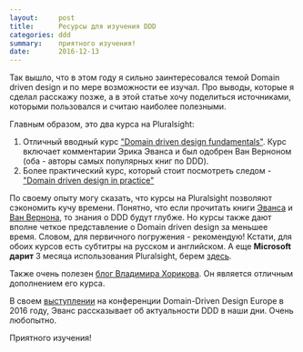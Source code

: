 ```yaml
---
layout:     post
title:      Ресурсы для изучения DDD
categories: ddd
summary:    приятного изучения!
date:       2016-12-13
---
```


Так вышло, что в этом году я сильно заинтересовался темой Domain driven design и по мере возможности ее изучал. Про выводы, которые я сделал расскажу позже, а в этой статье хочу поделиться источниками, которыми пользовался и считаю наиболее полезными.

Главным образом, это два курса на Pluralsight:

1. Отличный вводный курс ["Domain driven design fundamentals"][ddd-fundamentals]. Курс включает комментарии Эрика Эванса и был одобрен Ван Верноном (оба - авторы самых популярных книг по DDD).
2. Более практический курс, который стоит посмотреть следом - ["Domain driven design in practice"][ddd-in-practice]

По своему опыту могу сказать, что курсы на Pluralsight позволяют сэкономить кучу времени. Понятно, что если прочитать книги [Эванса][evans-book] и [Ван Вернона][vernon-book], то знания о DDD будут глубже. Но курсы также дают вполне четкое представление о Domain driven design за меньшее время. Словом, для первичного погружения - рекомендую!
Кстати, для обоих курсов есть субтитры на русском и английском. А еще **Microsoft дарит** 3 месяца использования Pluralsight, берем [здесь][vs-dev-essentials].

Также очень полезен [блог Владимира Хорикова][khorikov-blog]. Он является отличным дополнением его курса.

В своем [выступлении][evans-talk-2016] на конференции Domain-Driven Design Europe в 2016 году, Эванс рассказывает об актуальности DDD в наши дни. Очень любопытно.

Приятного изучения!


[ddd-fundamentals]: https://app.pluralsight.com/library/courses/domain-driven-design-fundamentals
[ddd-in-practice]: https://app.pluralsight.com/library/courses/domain-driven-design-in-practice
[evans-book]: https://www.amazon.com/Domain-Driven-Design-Tackling-Complexity-Software/dp/0321125215
[vernon-book]: https://www.amazon.com/Implementing-Domain-Driven-Design-Vaughn-Vernon/dp/0321834577
[vs-dev-essentials]: https://myprodscussu1.app.vssubscriptions.visualstudio.com/
[khorikov-blog]: http://enterprisecraftsmanship.com/2016/08/25/what-is-domain-logic/
[evans-talk-2016]: https://www.youtube.com/watch?v=dnUFEg68ESM